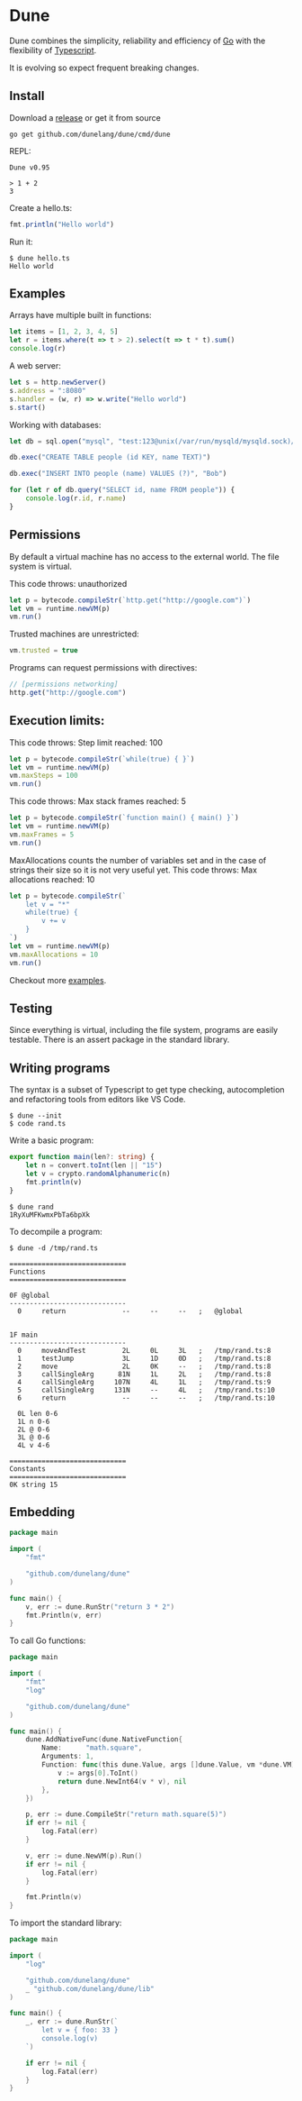 # Dune 

Dune combines the simplicity, reliability and efficiency of [Go](https://golang.org) with the flexibility of [Typescript](http://typescriptlang.org).

It is evolving so expect frequent breaking changes.

## Install 

Download a [release](https://github.com/dunelang/dune/releases) or get it from source

```
go get github.com/dunelang/dune/cmd/dune
```


REPL:
```
Dune v0.95

> 1 + 2
3
```

Create a hello.ts:
```typescript
fmt.println("Hello world")
```

Run it:
```
$ dune hello.ts 
Hello world
```

Examples
---

Arrays have multiple built in functions:

```typescript
let items = [1, 2, 3, 4, 5]
let r = items.where(t => t > 2).select(t => t * t).sum()
console.log(r)
```

A web server:
```typescript
let s = http.newServer()
s.address = ":8080"
s.handler = (w, r) => w.write("Hello world")
s.start() 
```

Working with databases:

```typescript
let db = sql.open("mysql", "test:123@unix(/var/run/mysqld/mysqld.sock)/")

db.exec("CREATE TABLE people (id KEY, name TEXT)")

db.exec("INSERT INTO people (name) VALUES (?)", "Bob")

for (let r of db.query("SELECT id, name FROM people")) {
	console.log(r.id, r.name)
}
```

Permissions
---

By default a virtual machine has no access to the external world. The file system is virtual.

This code throws: unauthorized
```typescript
let p = bytecode.compileStr(`http.get("http://google.com")`)
let vm = runtime.newVM(p)
vm.run()
```

Trusted machines are unrestricted:
```typescript
vm.trusted = true
```

Programs can request permissions with directives:
```typescript
// [permissions networking]
http.get("http://google.com") 
```

Execution limits:
---

This code throws: Step limit reached: 100

```typescript
let p = bytecode.compileStr(`while(true) { }`)
let vm = runtime.newVM(p)
vm.maxSteps = 100
vm.run()
```

This code throws: Max stack frames reached: 5

```typescript
let p = bytecode.compileStr(`function main() { main() }`)
let vm = runtime.newVM(p)
vm.maxFrames = 5
vm.run()
```

MaxAllocations counts the number of variables set and in the case of strings their size so it is not very useful yet. This code throws: Max allocations reached: 10

```typescript
let p = bytecode.compileStr(`
	let v = "*"
	while(true) {
		v += v
	}
`)
let vm = runtime.newVM(p)
vm.maxAllocations = 10
vm.run()
```

Checkout more [examples](https://github.com/dunelang/examples).

Testing
---
Since everything is virtual, including the file system, programs are easily testable. There is an assert package in the standard library.

Writing programs
---

The syntax is a subset of Typescript to get type checking, autocompletion and refactoring tools from editors like VS Code. 

```
$ dune --init
$ code rand.ts
```

Write a basic program:
```typescript
export function main(len?: string) {
    let n = convert.toInt(len || "15")
    let v = crypto.randomAlphanumeric(n)
    fmt.println(v)
}   
```

```
$ dune rand
1RyXuMFKwmxPbTa6bpXk
```

To decompile a program:
```
$ dune -d /tmp/rand.ts 

=============================
Functions
=============================

0F @global
-----------------------------
  0     return              --     --     --   ;   @global


1F main
-----------------------------
  0     moveAndTest         2L     0L     3L   ;   /tmp/rand.ts:8
  1     testJump            3L     1D     0D   ;   /tmp/rand.ts:8
  2     move                2L     0K     --   ;   /tmp/rand.ts:8
  3     callSingleArg      81N     1L     2L   ;   /tmp/rand.ts:8
  4     callSingleArg     107N     4L     1L   ;   /tmp/rand.ts:9
  5     callSingleArg     131N     --     4L   ;   /tmp/rand.ts:10
  6     return              --     --     --   ;   /tmp/rand.ts:10

  0L len 0-6
  1L n 0-6
  2L @ 0-6
  3L @ 0-6
  4L v 4-6

=============================
Constants
=============================
0K string 15
```


Embedding
---

```Go
package main

import (
	"fmt"

	"github.com/dunelang/dune"
)

func main() {
	v, err := dune.RunStr("return 3 * 2")
	fmt.Println(v, err)
}
```

To call Go functions:
```Go
package main

import (
	"fmt"
	"log"

	"github.com/dunelang/dune"
)

func main() {
	dune.AddNativeFunc(dune.NativeFunction{
		Name:      "math.square",
		Arguments: 1,
		Function: func(this dune.Value, args []dune.Value, vm *dune.VM) (dune.Value, error) {
			v := args[0].ToInt()
			return dune.NewInt64(v * v), nil
		},
	})

	p, err := dune.CompileStr("return math.square(5)")
	if err != nil {
		log.Fatal(err)
	}

	v, err := dune.NewVM(p).Run()
	if err != nil {
		log.Fatal(err)
	}

	fmt.Println(v)
}
```

To import the standard library:

```Go
package main

import (
	"log"

	"github.com/dunelang/dune"
	_ "github.com/dunelang/dune/lib"
)

func main() {
	_, err := dune.RunStr(`
		let v = { foo: 33 }
		console.log(v)
	`)

	if err != nil {
		log.Fatal(err)
	}
}

```
